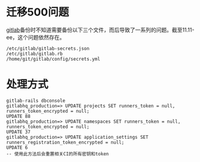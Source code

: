 # 迁移500问题
[gitlab](https://so.csdn.net/so/search?q=gitlab)备份时不知道需要备份以下三个文件，而后导致了一系列的问题。截至11.11-ee，这个问题依然存在。

```Plain Text
/etc/gitlab/gitlab-secrets.json
/etc/gitlab/gitlab.rb
/home/git/gitlab/config/secrets.yml 

```
# 处理方式
```Plain Text
gitlab-rails dbconsole
gitlabhq_production=> UPDATE projects SET runners_token = null, runners_token_encrypted = null;
UPDATE 88
gitlabhq_production=> UPDATE namespaces SET runners_token = null, runners_token_encrypted = null;
UPDATE 37
gitlabhq_production=> UPDATE application_settings SET runners_registration_token_encrypted = null;
UPDATE 6
-- 使用此方法后会重置相关CI的所有密钥和token
```
